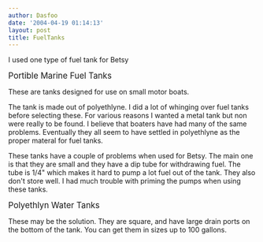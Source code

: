 ```yaml
---
author: Dasfoo
date: '2004-04-19 01:14:13'
layout: post
title: FuelTanks
---
```


I used one type of fuel tank for Betsy

<big>Portible Marine Fuel Tanks</big>

These are tanks designed for use on small motor boats.  

The tank is made out of polyethlyne.  I did a lot of whinging over fuel tanks before selecting these.  For various reasons I wanted a metal tank but non were really to be found.  I believe that boaters have had many of the same problems.  Eventually they all seem to have settled in polyethlyne as the proper materal for fuel tanks.

These tanks have a couple of problems when used for Betsy.  The main one is that they are small and they have a dip tube for withdrawing fuel.  The tube is 1/4" which makes it hard to pump a lot fuel out of the tank.  They also don't store well.  I had much trouble with priming the pumps when using these tanks.

<big>Polyethlyn Water Tanks</big>

These may be the solution.  They are square, and have large drain ports on the bottom of the tank.  You can get them in sizes up to 100 gallons.

